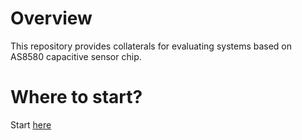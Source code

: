 # Overview
This repository provides collaterals for evaluating systems based on AS8580 capacitive sensor chip.

# Where to start?
Start [here](eval_basic)
